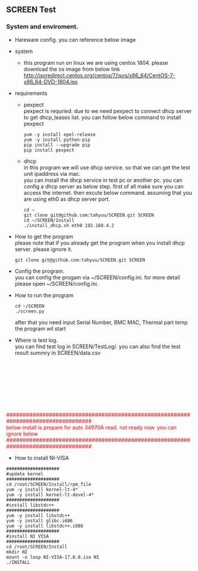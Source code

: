 ## SCREEN Test

### System and enviroment.
* Hareware config. you can reference below image

* system
  * this program run on linux
  we are using centos 1804. please download the os image from below link<br>
  http://isoredirect.centos.org/centos/7/isos/x86_64/CentOS-7-x86_64-DVD-1804.iso
* requirements
  * pexpect<br>
      pexpect is requried. due to we need pexpect to connect dhcp server to get dhcp_leases list.
      you can follow below command to install pexpect
      ```
      yum -y install epel-release
      yum -y install python-pip
      pip install --upgrade pip
      pip install pexpect
      ```
  * dhcp<br>
      in this program we will use dhcp service. so that we can get the test unit ipaddress via mac.<br>
    you can install the dhcp service in test pc or another pc.
      you can config a dhcp server as below step. first of all make sure you can access the internet. then excute below command.
      assuming that you are using eth0 as dhcp server port.
      ```
      cd ~
      git clone git@github.com:tahyuu/SCREEN.git SCREEN
      cd ~/SCREEN/Install
      ./install_dhcp.sh eth0 192.168.4.2
      ```
      
* How to get the program<br>
 please note that if you already get the program when you install dhcp server. please ignore it.
  ```
  git clone git@github.com:tahyuu/SCREEN.git SCREEN
  ```

* Config the program.<br>
  you can config the progam via ~/SCREEN/config.ini. for more detail please open ~/SCREEN/config.ini.
      
* How to run the program
  ```
  cd ~/SCREEN
  ./screen.py
  ```
  after that you need input Serial Number, BMC MAC, Thermal part temp<br> the program wil start


* Where is test log.<br>
  you can find test log in SCREEN/TestLog/.
  you can also find the test result summry in SCREEN/data.csv<br><br><br><br><br><br><br><br><br>
  
<font color="#FF0000">##################################################################################<br>
below install is prepare for auto 34970A read. not ready now. you can ignore below<br>
##################################################################################<br></font>
* How to install NI-VISA
```
####################
#update kernel
####################
cd /root/SCREEN/Install/rpm_file
yum -y install kernel-lt-4*
yum -y install kernel-lt-devel-4*
####################
#install libstdc++
####################
yum -y install libstdc++
yum -y install glibc.i686
yum -y install libstdc++.i686
####################
#install NI VISA
####################
cd /root/SCREEN/Install
mkdir NI
mount -o loop NI-VISA-17.0.0.iso NI
./INSTALL
```
  
